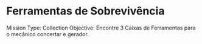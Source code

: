 # Ferramentas de Sobrevivência

Mission Type: Collection
Objective: Encontre 3 Caixas de Ferramentas para o mecânico concertar e gerador.